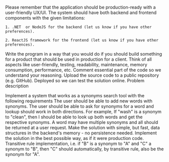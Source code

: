 Please remember that the application should be production-ready with a user-friendly UX/UI.
The system should have both backend and frontend components with the given limitations:

    1. .NET  or NodeJS for the backend (let us know if you have other preferences).

    2. ReactJS framework for the frontend (let us know if you have other preferences).

Write the program in a way that you would do if you should build something for a product that should be used in production for a client.
Think of all aspects like user-friendly, testing, readability, maintenance, memory consumption, performance, etc.
Comment essential part of the code so we understand your reasoning.
Upload the source code to a public repository (e.g. GitHub).
Deployed so we can test the solution online.
Problem description

Implement a system that works as a synonyms search tool with the following requirements
The user should be able to add new words with synonyms.
The user should be able to ask for synonyms for a word and lookup should work in both directions. For example, If "wash" is a synonym to "clean", then I should be able to look up both words and get the respective synonyms.
A word may have multiple synonyms and all should be returned at a user request.
Make the solution with simple, but fast, data structures in the backend's memory - no persistence needed.
Implement the solution in the best possible way, as if it were production code.
Transitive rule implementation, i.e. if "B" is a synonym to "A" and "C" a synonym to "B", then "C" should automatically, by transitive rule, also be the synonym for "A".